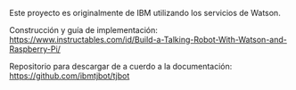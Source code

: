 Este proyecto es originalmente de IBM utilizando los servicios de Watson.

Construcción y guía de implementación:
https://www.instructables.com/id/Build-a-Talking-Robot-With-Watson-and-Raspberry-Pi/

Repositorio para descargar de a cuerdo a la documentación:
https://github.com/ibmtjbot/tjbot

